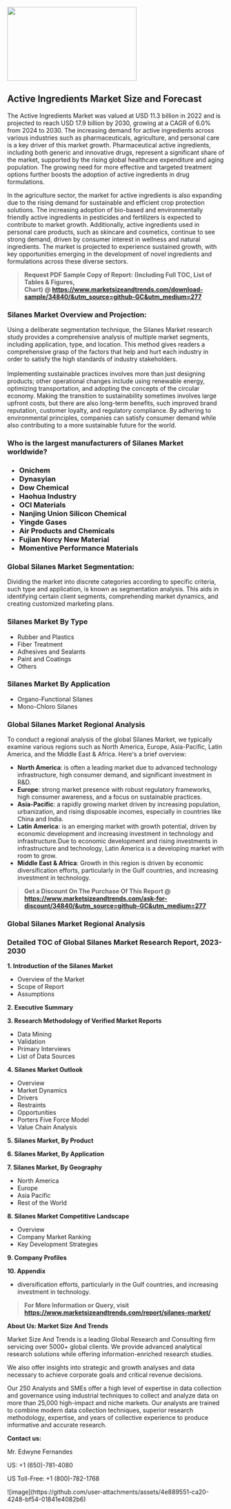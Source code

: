 <p><img class="alignnone size-medium wp-image-20088" src="https://ffe5etoiles.com/wp-content/uploads/2024/12/MST1-300x171.png" alt="" width="300" height="171" /></p><h2>Active Ingredients Market Size and Forecast</h2><p>The Active Ingredients Market was valued at USD 11.3 billion in 2022 and is projected to reach USD 17.9 billion by 2030, growing at a CAGR of 6.0% from 2024 to 2030. The increasing demand for active ingredients across various industries such as pharmaceuticals, agriculture, and personal care is a key driver of this market growth. Pharmaceutical active ingredients, including both generic and innovative drugs, represent a significant share of the market, supported by the rising global healthcare expenditure and aging population. The growing need for more effective and targeted treatment options further boosts the adoption of active ingredients in drug formulations.</p><p>In the agriculture sector, the market for active ingredients is also expanding due to the rising demand for sustainable and efficient crop protection solutions. The increasing adoption of bio-based and environmentally friendly active ingredients in pesticides and fertilizers is expected to contribute to market growth. Additionally, active ingredients used in personal care products, such as skincare and cosmetics, continue to see strong demand, driven by consumer interest in wellness and natural ingredients. The market is projected to experience sustained growth, with key opportunities emerging in the development of novel ingredients and formulations across these diverse sectors.</p></p><blockquote id="" class=""><strong>Request PDF Sample Copy of Report: (Including Full TOC, List of Tables &amp; Figures, Chart)&nbsp;@&nbsp;<strong><a href="https://www.marketsizeandtrends.com/download-sample/34840/&utm_source=github-GC&utm_medium=277" target="_blank">https://www.marketsizeandtrends.com/download-sample/34840/&utm_source=github-GC&utm_medium=277</a></strong></strong></blockquote><h3 id="" class="">Silanes Market&nbsp;Overview and Projection:</h3><p id="" class="">Using a deliberate segmentation technique, the Silanes Market research study provides a comprehensive analysis of multiple market segments, including application, type, and location. This method gives readers a comprehensive grasp of the factors that help and hurt each industry in order to satisfy the high standards of industry stakeholders. <br /> <br />Implementing sustainable practices involves more than just designing products; other operational changes include using renewable energy, optimizing transportation, and adopting the concepts of the circular economy. Making the transition to sustainability sometimes involves large upfront costs, but there are also long-term benefits, such improved brand reputation, customer loyalty, and regulatory compliance. By adhering to environmental principles, companies can satisfy consumer demand while also contributing to a more sustainable future for the world.</p><h3 id="" class="">Who is the largest manufacturers of&nbsp;Silanes Market worldwide?</h3><h3 class=""><p><ul><li>Onichem </li><li> Dynasylan </li><li> Dow Chemical </li><li> Haohua Industry </li><li> OCI Materials </li><li> Nanjing Union Silicon Chemical </li><li> Yingde Gases </li><li> Air Products and Chemicals </li><li> Fujian Norcy New Material </li><li> Momentive Performance Materials</li></ul></p></h3><h3 id="" class="">Global&nbsp;Silanes Market Segmentation:</h3><p id="" class="">Dividing the market into discrete categories according to specific criteria, such type and application, is known as segmentation analysis. This aids in identifying certain client segments, comprehending market dynamics, and creating customized marketing plans.</p><h3 id="" class="">Silanes Market&nbsp;By Type</h3><p><p><ul><li>Rubber and Plastics </li><li> Fiber Treatment </li><li> Adhesives and Sealants </li><li> Paint and Coatings </li><li> Others</p></li></ul></p></p><h3 id="" class="">Silanes Market&nbsp;By Application</h3><p class=""><p><ul><li>Organo-Functional Silanes </li><li> Mono-Chloro Silanes</li></ul></p></p><h3 id="" class="">Global Silanes Market Regional Analysis</h3><p id="" class="">To conduct a regional analysis of the global Silanes Market, we typically examine various regions such as North America, Europe, Asia-Pacific, Latin America, and the Middle East &amp; Africa. Here's a brief overview:</p><ul><li><strong>North America</strong>: is often a leading market due to advanced technology infrastructure, high consumer demand, and significant investment in R&amp;D.</li><li><strong>Europe</strong>: strong market presence with robust regulatory frameworks, high consumer awareness, and a focus on sustainable practices.</li><li><strong>Asia-Pacific</strong>: a rapidly growing market driven by increasing population, urbanization, and rising disposable incomes, especially in countries like China and India.</li><li><strong>Latin America</strong>: is an emerging market with growth potential, driven by economic development and increasing investment in technology and infrastructure.Due to economic development and rising investments in infrastructure and technology, Latin America is a developing market with room to grow.</li><li><strong>Middle East &amp; Africa</strong>: Growth in this region is driven by economic diversification efforts, particularly in the Gulf countries, and increasing investment in technology.</li></ul><blockquote id="" class=""><strong>Get a Discount On The Purchase Of This Report @ <strong><a href="https://www.marketsizeandtrends.com/ask-for-discount/34840/&utm_source=github-GC&utm_medium=277" target="_blank">https://www.marketsizeandtrends.com/ask-for-discount/34840/&utm_source=github-GC&utm_medium=277</a></strong></strong></blockquote><h3 id="" class="">Global Silanes Market Regional Analysis</h3><h3 id="" class="">Detailed TOC of Global Silanes Market Research Report, 2023-2030</h3><p id="" class=""><strong>1. Introduction of the Silanes Market</strong></p><ul><li>Overview of the Market</li><li>Scope of Report</li><li>Assumptions</li></ul><p id="" class=""><strong>2. Executive Summary</strong></p><p id="" class=""><strong>3. Research Methodology of Verified Market Reports</strong></p><ul><li>Data Mining</li><li>Validation</li><li>Primary Interviews</li><li>List of Data Sources</li></ul><p id="" class=""><strong>4. Silanes Market Outlook</strong></p><ul><li>Overview</li><li>Market Dynamics</li><li>Drivers</li><li>Restraints</li><li>Opportunities</li><li>Porters Five Force Model</li><li>Value Chain Analysis</li></ul><p id="" class=""><strong>5. Silanes Market, By Product</strong></p><p id="" class=""><strong>6. Silanes Market, By Application</strong></p><p id="" class=""><strong>7. Silanes Market, By Geography</strong></p><ul><li>North America</li><li>Europe</li><li>Asia Pacific</li><li>Rest of the World</li></ul><p id="" class=""><strong>8. Silanes Market Competitive Landscape</strong></p><ul><li>Overview</li><li>Company Market Ranking</li><li>Key Development Strategies</li></ul><p id="" class=""><strong>9. Company Profiles</strong></p><p id="" class=""><strong>10. Appendix</strong></p><ul><li>diversification efforts, particularly in the Gulf countries, and increasing investment in technology.</li></ul><blockquote id="" class=""><strong>For More Information or Query, visit <strong><strong><a href="https://www.marketsizeandtrends.com/report/silanes-market/" target="_blank">https://www.marketsizeandtrends.com/report/silanes-market/</a></strong></strong></strong></blockquote><p id="" class=""><strong>About Us: Market Size And Trends</strong></p><p id="" class="">Market Size And Trends is a leading Global Research and Consulting firm servicing over 5000+ global clients. We provide advanced analytical research solutions while offering information-enriched research studies.</p><p id="" class="">We also offer insights into strategic and growth analyses and data necessary to achieve corporate goals and critical revenue decisions.</p><p id="" class="">Our 250 Analysts and SMEs offer a high level of expertise in data collection and governance using industrial techniques to collect and analyze data on more than 25,000 high-impact and niche markets. Our analysts are trained to combine modern data collection techniques, superior research methodology, expertise, and years of collective experience to produce informative and accurate research.</p><p id="" class=""><strong>Contact us:</strong></p><p id="" class="">Mr. Edwyne Fernandes</p><p id="" class="">US: +1 (650)-781-4080</p><p id="" class="">US Toll-Free: +1 (800)-782-1768</p>
![image](https://github.com/user-attachments/assets/4e889551-ca20-4248-bf54-01841e4082b6)
